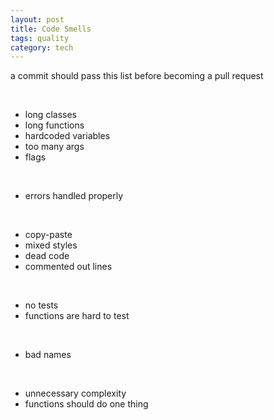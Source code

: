 ```yaml
---
layout: post
title: Code Smells
tags: quality    
category: tech
--- 
```



a commit should pass this list before becoming a pull request

<br>

- long classes
- long functions
- hardcoded variables
- too many args
- flags 

<br>

- errors handled properly 

<br>

- copy-paste
- mixed styles
- dead code
- commented out lines 

<br>

- no tests
- functions are hard to test 

<br>

- bad names 

<br>

- unnecessary complexity
- functions should do one thing 

